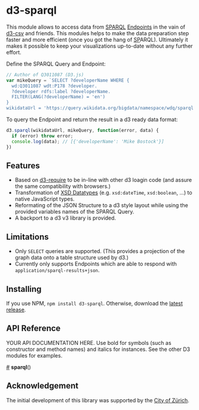 # d3-sparql

This module allows to access data from [SPARQL](https://www.w3.org/TR/sparql11-query/) [Endpoints](https://www.w3.org/wiki/SparqlEndpoints) in the vain of [d3-csv](https://github.com/d3/d3-dsv) and friends. This modules helps to make the data preparation step faster and more efficient (once you got the hang of [S](https://www.youtube.com/watch?v=FvGndkpa4K0)[P](https://www.youtube.com/watch?v=1jHoUkj_mKw)ARQL). Ultimately it makes it possible to keep your visualizations up-to-date without any further effort.

Define the SPARQL Query and Endpoint:
```js
// Author of Q3011087 (D3.js)
var mikeQuery = `SELECT ?developerName WHERE {
  wd:Q3011087 wdt:P178 ?developer.
  ?developer rdfs:label ?developerName.
  FILTER(LANG(?developerName) = 'en')
}
wikidataUrl = 'https://query.wikidata.org/bigdata/namespace/wdq/sparql'
```

To query the Endpoint and return the result in a d3 ready data format:
```js
d3.sparql(wikidataUrl, mikeQuery, function(error, data) {
  if (error) throw error;
  console.log(data); // [{'developerName': 'Mike Bostock'}]
})
```

## Features

- Based on [d3-require](https://github.com/d3/d3-require) to be in-line with other d3 loagin code (and assure the same compatibility with browsers.)
- Transformation of [XSD Datatypes](https://www.w3.org/2011/rdf-wg/wiki/XSD_Datatypes) (e.g. `xsd:dateTime`, `xsd:boolean`, ...) to native JavaScript types.
- Reformating of the JSON Structure to a d3 style layout while using the provided variables names of the SPARQL Query.
- A backport to a d3 v3 library is provided.

## Limitations

- Only `SELECT` queries are supported. (This provides a projection of the graph data onto a table structure used by d3.)
- Currently only supports Endpoints which are able to respond with `application/sparql-results+json`.

## Installing

If you use NPM, `npm install d3-sparql`. Otherwise, download the [latest release](https://github.com/zazuko/d3-sparql/releases/latest).

## API Reference

YOUR API DOCUMENTATION HERE. Use bold for symbols (such as constructor and method names) and italics for instances. See the other D3 modules for examples.

<a href="#sparql" name="sparql">#</a> <b>sparql</b>()


## Acknowledgement
The initial development of this library was supported by the [City of Zürich](https://www.stadt-zuerich.ch/).
